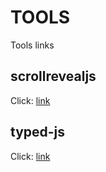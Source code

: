 # TOOLS
Tools links
## scrollrevealjs
Click: <a href="https://scrollrevealjs.org/">link</a>

## typed-js
Click: <a href="https://github.com/mattboldt/typed.js/">link</a>
